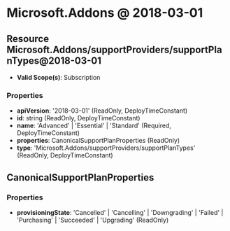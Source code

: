 # Microsoft.Addons @ 2018-03-01

## Resource Microsoft.Addons/supportProviders/supportPlanTypes@2018-03-01
* **Valid Scope(s)**: Subscription
### Properties
* **apiVersion**: '2018-03-01' (ReadOnly, DeployTimeConstant)
* **id**: string (ReadOnly, DeployTimeConstant)
* **name**: 'Advanced' | 'Essential' | 'Standard' (Required, DeployTimeConstant)
* **properties**: CanonicalSupportPlanProperties (ReadOnly)
* **type**: 'Microsoft.Addons/supportProviders/supportPlanTypes' (ReadOnly, DeployTimeConstant)

## CanonicalSupportPlanProperties
### Properties
* **provisioningState**: 'Cancelled' | 'Cancelling' | 'Downgrading' | 'Failed' | 'Purchasing' | 'Succeeded' | 'Upgrading' (ReadOnly)

